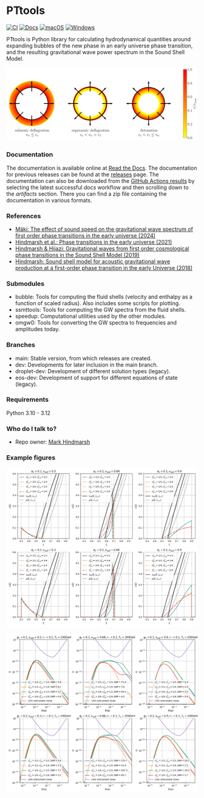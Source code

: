 # PTtools
[![CI](https://github.com/hindmars-org/pttools/actions/workflows/main.yml/badge.svg)](https://github.com/hindmars-org/pttools/actions/workflows/main.yml)
[![Docs](https://github.com/hindmars-org/pttools/actions/workflows/docs.yml/badge.svg)](https://github.com/hindmars-org/pttools/actions/workflows/docs.yml)
[![macOS](https://github.com/hindmars-org/pttools/actions/workflows/mac.yml/badge.svg)](https://github.com/hindmars-org/pttools/actions/workflows/mac.yml)
[![Windows](https://github.com/hindmars-org/pttools/actions/workflows/windows.yml/badge.svg)](https://github.com/hindmars-org/pttools/actions/workflows/windows.yml)

PTtools is Python library for calculating hydrodynamical quantities
around expanding bubbles of the new phase in an early universe phase transition,
and the resulting gravitational wave power spectrum in the Sound Shell Model.

![Types of solutions](https://raw.githubusercontent.com/AgenttiX/msc-thesis2/refs/heads/main/msc2-python/fig/relativistic_combustion.png)

### Documentation
The documentation is available online at [Read the Docs](https://pttools.readthedocs.io/).
The documentation for previous releases can be found at the
[releases](https://github.com/hindmars-org/pttools/releases) page.
The documentation can also be downloaded from the
[GitHub Actions results](https://github.com/hindmars-org/pttools/actions)
by selecting the latest successful *docs* workflow and then scrolling down to the *artifacts* section.
There you can find a zip file containing the documentation in various formats.

### References
- [Mäki: The effect of sound speed on the gravitational wave spectrum of first order phase transitions in the early universe (2024)](https://github.com/AgenttiX/msc-thesis2)
- [Hindmarsh et al.: Phase transitions in the early universe (2021)](https://arxiv.org/abs/2008.09136)
- [Hindmarsh & Hijazi: Gravitational waves from first order cosmological phase transitions in the Sound Shell Model (2019)](https://arxiv.org/abs/1909.10040)
- [Hindmarsh: Sound shell model for acoustic gravitational wave production at a first-order phase transition in the early Universe (2018)](https://arxiv.org/abs/1608.04735)

### Submodules
- bubble: Tools for computing the fluid shells (velocity and enthalpy as a function of scaled radius).
  Also includes some scripts for plotting.
- ssmttools: Tools for computing the GW spectra from the fluid shells.
- speedup: Computational utilities used by the other modules.
- omgw0: Tools for converting the GW spectra to frequencies and amplitudes today.

### Branches
- main: Stable version, from which releases are created.
- dev: Developments for later inclusion in the main branch.
- droplet-dev: Development of different solution types (legacy).
- eos-dev: Development of support for different equations of state (legacy).

### Requirements
Python 3.10 - 3.12

### Who do I talk to?
- Repo owner: [Mark Hindmarsh](https://github.com/hindmars/)

### Example figures
![Fluid velocity profiles](https://raw.githubusercontent.com/AgenttiX/msc-thesis2/refs/heads/main/msc2-python/fig/const_cs_gw_v.png)

![Gravitational wave spectra](https://raw.githubusercontent.com/AgenttiX/msc-thesis2/refs/heads/main/msc2-python/fig/const_cs_gw_omgw0.png)
